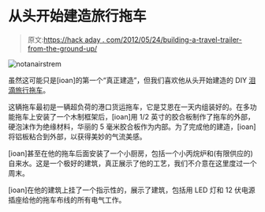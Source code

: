 # 从头开始建造旅行拖车

> 原文:[https://hack aday . com/2012/05/24/building-a-travel-trailer-from-the-ground-up/](https://hackaday.com/2012/05/24/building-a-travel-trailer-from-the-ground-up/)

![](../Images/bc147226ee6d6fb2db31d539caf70411.png "notanairstrem")

虽然这可能只是[ioan]的第一个“真正建造”，但我们喜欢他从头开始建造的 DIY [泪滴旅行拖车](https://sites.google.com/site/buildingateardroptrailer/)。

这辆拖车最初是一辆超负荷的港口货运拖车，它是艾恩在一天内组装好的。在多功能拖车上安装了一个木制框架后，[ioan]用 1/2 英寸的胶合板制作了拖车的外部，硬泡沫作为绝缘材料，华丽的 5 毫米胶合板作为内部。为了完成他的建造，[ioan]将铝板粘合到外部，以获得美妙的气流美感。

[ioan]甚至在他的拖车后面安装了一个小厨房，包括一个小丙烷炉和(有限供应的)自来水。这是一个极好的建筑，真正展示了他的工艺，我们不介意在这里度过一个周末。

[ioan]在他的建筑上挂了一个指示性的，展示了建筑，包括用 LED 灯和 12 伏电源插座给他的拖车布线的所有电气工作。